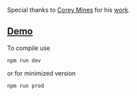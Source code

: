 Special thanks to [Corey Mines](https://dribbble.com/coreymines) for his [work](https://dribbble.com/shots/3667912-Daily-UI-010-Social-Share).

## [Demo](https://denisloshkarev.github.io/vue-share/)

To compile use 
```
npm run dev
```
or for minimized version
```
npm run prod
```